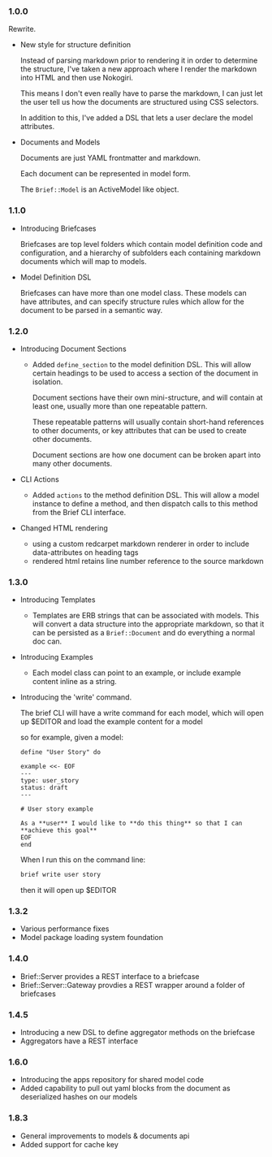 ### 1.0.0

Rewrite.  

- New style for structure definition

  Instead of parsing markdown prior to rendering it in order to
  determine the structure, I've taken a new approach where I render the markdown into HTML and then use Nokogiri.

  This means I don't even really have to parse the markdown, I can just
  let the user tell us how the documents are structured using CSS
  selectors.

  In addition to this, I've added a DSL that lets a user declare the model
attributes.

- Documents and Models

  Documents are just YAML frontmatter and markdown.

  Each document can be represented in model form. 

  The `Brief::Model` is an ActiveModel like object.

### 1.1.0 

- Introducing Briefcases

  Briefcases are top level folders which contain model definition code
  and configuration, and a hierarchy of subfolders each containing
  markdown documents which will map to models.

- Model Definition DSL

  Briefcases can have more than one model class.  These models can have
  attributes, and can specify structure rules which allow for the
  document to be parsed in a semantic way.

### 1.2.0

- Introducing Document Sections 
  - Added `define_section` to the model definition DSL. This will allow certain headings to be used to access a 
    section of the document in isolation. 
    
    Document sections have their own mini-structure, and will 
    contain at least one, usually more than one repeatable pattern.

    These repeatable patterns will usually contain short-hand
    references to other documents, or key attributes that can be used to
    create other documents.

    Document sections are how one document can be broken apart into many
    other documents.

- CLI Actions
  - Added `actions` to the method definition DSL. This will allow a model instance to define a method, and
    then dispatch calls to this method from the Brief CLI interface.

- Changed HTML rendering
  - using a custom redcarpet markdown renderer in order to include
    data-attributes on heading tags
  - rendered html retains line number reference to the source markdown

### 1.3.0

- Introducing Templates

  - Templates are ERB strings that can be associated with models. This
    will convert a data structure into the appropriate markdown, so that
    it can be persisted as a `Brief::Document` and do everything a
    normal doc can.

- Introducing Examples

  - Each model class can point to an example, or include example content
    inline as a string.

- Introducing the 'write' command.

  The brief CLI will have a write command for each model, which 
  will open up $EDITOR and load the example content for a model

  so for example, given a model:

  ```
  define "User Story" do

  example <<- EOF
  ---
  type: user_story
  status: draft
  ---

  # User story example
  
  As a **user** I would like to **do this thing** so that I can
  **achieve this goal**
  EOF
  end
  ```

  When I run this on the command line:

  ```bash
  brief write user story
  ```

  then it will open up $EDITOR

### 1.3.2

- Various performance fixes
- Model package loading system foundation

### 1.4.0

- Brief::Server provides a REST interface to a briefcase
- Brief::Server::Gateway provdies a REST wrapper around a folder of
  briefcases

### 1.4.5
  - Introducing a new DSL to define aggregator methods on the briefcase
  - Aggregators have a REST interface

### 1.6.0
  - Introducing the apps repository for shared model code
  - Added capability to pull out yaml blocks from the document as deserialized hashes on our models

### 1.8.3
  - General improvements to models & documents api
  - Added support for cache key 
